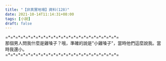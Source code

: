 ```yaml
---
title: "【非真實地場】資料(128)"
date: 2021-10-14T11:14:31+08:00
tags: [小說]
draft: false
---
```


=\*=\*=\*=\*=\*=\*=\*=\*=\*=\*=\*=\*=\*=\*=\*=\*=\*=\*=\*=\*=\*=\*=  
那個男人問我什麼是雞嗓子？哦，準確的說是"小雞嗓子"，當時他們這麼說我。當時我還小。            
=\*=\*=\*=\*=\*=\*=\*=\*=\*=\*=\*=\*=\*=\*=\*=\*=\*=\*=\*=\*=\*=\*=  